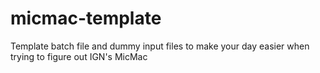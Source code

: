 # micmac-template
Template batch file and dummy input files to make your day easier when trying to figure out IGN's MicMac
